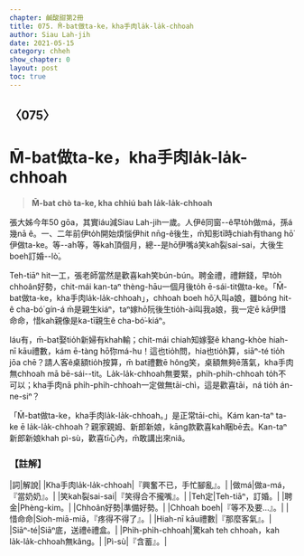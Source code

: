 ```yaml
---
chapter: 鹹酸甜第2冊
title: 075. M̄-bat做ta-ke，kha手肉la̍k-la̍k-chhoah
author: Siau Lah-jih
date: 2021-05-15
category: chheh
show_chapter: 0
layout: post
toc: true
---
```


## 〈075〉
# M̄-bat做ta-ke，kha手肉la̍k-la̍k-chhoah
> **M̄-bat chò ta-ke, kha chhiú bah la̍k-la̍k-chhoah**

張大姊今年50 gōa，其實iáu減Siau Lah-jih一歲。人伊ê同窗--ê早to̍h做má，孫á幾nā ê。一、二年前伊to̍h開始煩惱伊hit nn̄g-ê後生，m̄知影tī時chiah有thang hō͘伊做ta-ke。等--ah等，等kah頂個月，總--是hō͘伊嘴á笑kah裂sai-sai，大後生boeh訂婚--lò͘。

Teh-tiāⁿ hit一工，張老師當然是歡喜kah笑bún-bún。聘金禮，禮餅錢，早to̍h chhoân好勢，chit-mái kan-taⁿ thèng-hāu一個月後to̍h ē-sái-tit做ta-ke。「M̄-bat做ta-ke，kha手肉la̍k-la̍k-chhoah」，chhoah boeh hō͘人叫a娘，雖bóng hit-ê cha-bó͘ gín-á m̄是親生kiáⁿ，taⁿ嫁hō͘阮後生tio̍h-ài叫我a娘，我一定ē kā伊惜命命，惜kah親像是ka-tī親生ê cha-bó͘-kiáⁿ。

Iáu有，m̄-bat娶tio̍h新婦有khah輸；chit-mái chiah知嫁娶ê khang-khòe hiah-nī kāu禮數，kám ē-tàng hō͘你má-hu！這也tio̍h問，hia也tio̍h算，siāⁿ-té tio̍h jōa chē？請人客ê桌額tio̍h按算，m̄ bat禮數ē hông笑，桌額無夠ē落氣，kha手肉無chhoah mā bē-sái--tit。La̍k-la̍k-chhoah無要緊，phi̍h-phi̍h-chhoah to̍h不可以；kha手肉nā phi̍h-phi̍h-chhoah一定做無tāi-chì，這是歡喜tāi，ná tio̍h án-ne-siⁿ？

「M̄-bat做ta-ke，kha手肉la̍k-la̍k-chhoah。」是正常tāi-chì。Kám kan-taⁿ ta-ke ē la̍k-la̍k-chhoah？親家親姆、新郎新娘，kāng款歡喜kah睏bē去。Kan-taⁿ新郎新娘khah pì-sù，歡喜tī心內，m̄敢講出來niâ。


### 【註解】

|詞|解說|
|Kha手肉la̍k-la̍k-chhoah|『興奮不已，手忙腳亂』。|
|做má|做a-má，『當奶奶』。|
|笑kah裂sai-sai|『笑得合不攏嘴』。|
|Teh定|Teh-tiāⁿ，訂婚。|
|聘金|Phèng-kim。|
|Chhoân好勢|準備好勢。|
|Chhoah boeh|『等不及要…』。|
|惜命命|Sioh-miā-miā，『疼得不得了』。|
|Hiah-nī kāu禮數|『那麼客氣』。|
|Siāⁿ-té|Siāⁿ底，送禮ê禮盒。|
|Phi̍h-phi̍h-chhoah|驚kah teh chhoah，kah la̍k-la̍k-chhoah無kâng。|
|Pì-sù|『含蓄』。|
